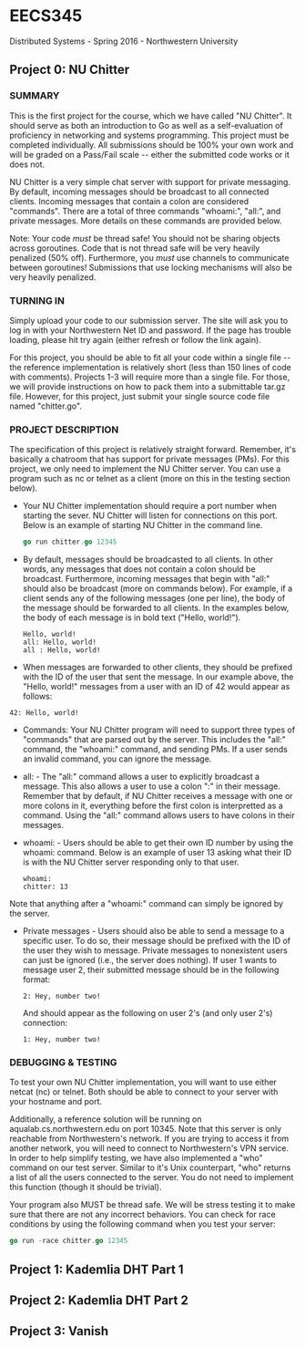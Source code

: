 # EECS345
Distributed Systems - Spring 2016 - Northwestern University
## Project 0: NU Chitter
### SUMMARY
This is the first project for the course, which we have called "NU Chitter". It should serve as both an introduction to Go as well as a self-evaluation of proficiency in networking and systems programming. This project must be completed individually. All submissions should be 100% your own work and will be graded on a Pass/Fail scale -- either the submitted code works or it does not.

NU Chitter is a very simple chat server with support for private messaging. By default, incoming messages should be broadcast to all connected clients. Incoming messages that contain a colon are considered "commands". There are a total of three commands "whoami:", "all:", and private messages. More details on these commands are provided below.

Note: Your code *must* be thread safe! You should not be sharing objects across goroutines. Code that is not thread safe will be very heavily penalized (50% off). Furthermore, you *must* use channels to communicate between goroutines! Submissions that use locking mechanisms will also be very heavily penalized.

### TURNING IN
Simply upload your code to our submission server. The site will ask you to log in with your Northwestern Net ID and password. If the page has trouble loading, please hit try again (either refresh or follow the link again).

For this project, you should be able to fit all your code within a single file -- the reference implementation is relatively short (less than 150 lines of code with comments). Projects 1-3 will require more than a single file. For those, we will provide instructions on how to pack them into a submittable tar.gz file. However, for this project, just submit your single source code file named "chitter.go".

### PROJECT DESCRIPTION
The specification of this project is relatively straight forward. Remember, it's basically a chatroom that has support for private messages (PMs). For this project, we only need to implement the NU Chitter server. You can use a program such as nc or telnet as a client (more on this in the testing section below).

* Your NU Chitter implementation should require a port number when starting the sever. NU Chitter will listen for connections on this port. Below is an example of starting NU Chitter in the command line.

  ``` go
  go run chitter.go 12345
  ```

* By default, messages should be broadcasted to all clients. In other words, any messages that does not contain a colon should be broadcast. Furthermore, incoming messages that begin with "all:" should also be broadcast (more on commands below). For example, if a client sends any of the following messages (one per line), the body of the message should be forwarded to all clients. In the examples below, the body of each message is in bold text ("Hello, world!"). 

  ```
  Hello, world!
  all: Hello, world!
  all : Hello, world!
  ```

* When messages are forwarded to other clients, they should be prefixed with the ID of the user that sent the message. In our example above, the "Hello, world!" messages from a user with an ID of 42 would appear as follows:

 ```
 42: Hello, world!
 ```
 
  * Commands: Your NU Chitter program will need to support three types of "commands" that are parsed out by the server. This includes the "all:" command, the "whoami:" command, and sending PMs. If a user sends an invalid command, you can ignore the message.
  * all: - The "all:" command allows a user to explicitly broadcast a message. This also allows a user to use a colon ":" in their message. Remember that by default, if NU Chitter receives a message with one or more colons in it, everything before the first colon is interpretted as a command. Using the "all:" command allows users to have colons in their messages.
  * whoami: - Users should be able to get their own ID number by using the whoami: command. Below is an example of user 13 asking what their ID is with the NU Chitter server responding only to that user.
  
    ```
    whoami:
    chitter: 13
    ```
  
  Note that anything after a "whoami:" command can simply be ignored by the server.
  
  * Private messages - Users should also be able to send a message to a specific user. To do so, their message should be prefixed with the ID of the user they wish to message. Private messages to nonexistent users can just be ignored (i.e., the server does nothing). If user 1 wants to message user 2, their submitted message should be in the following format:

    ```
    2: Hey, number two!
    ```
  
    And should appear as the following on user 2's (and only user 2's) connection:
  
    ```
    1: Hey, number two!
    ```
  
### DEBUGGING & TESTING

To test your own NU Chitter implementation, you will want to use either netcat (nc) or telnet. Both should be able to connect to your server with your hostname and port.

Additionally, a reference solution will be running on aqualab.cs.northwestern.edu on port 10345. Note that this server is only reachable from Northwestern's network. If you are trying to access it from another network, you will need to connect to Northwestern's VPN service. In order to help simplify testing, we have also implemented a "who" command on our test server. Similar to it's Unix counterpart, "who" returns a list of all the users connected to the server. You do not need to implement this function (though it should be trivial).

Your program also MUST be thread safe. We will be stress testing it to make sure that there are not any incorrect behaviors. You can check for race conditions by using the following command when you test your server:

``` go
go run -race chitter.go 12345
```

## Project 1: Kademlia DHT Part 1
## Project 2: Kademlia DHT Part 2
## Project 3: Vanish
